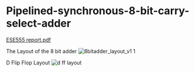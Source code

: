 # Pipelined-synchronous-8-bit-carry-select-adder
[ESE555 report.pdf](https://github.com/chaturbhujr/-Pipelined-synchronous-8-bit-carry-select-adder/files/1614299/ESE555.report.pdf)

The Layout of the 8 bit adder ![8bitadder_layout_v1 1](https://user-images.githubusercontent.com/35253322/34710459-807b18d0-f541-11e7-9096-d352af06ce26.jpg)

D Flip Flop Layout ![d ff layout](https://user-images.githubusercontent.com/35253322/34710981-71937a2c-f543-11e7-962f-1b64c4af9279.png)
